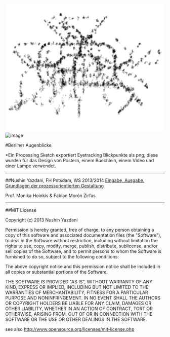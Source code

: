  

![image](screenshot.png)
![image](screenshot2.png)



#Berliner Augenblicke
 
*Ein Processing Sketch exportiert Eyetracking Blickpunkte als png; diese wurden für das Design von Postern, einem Buechlein, einem Video und einer Lampe verwendet.


--- 

##Nushin Yazdani, FH Potsdam, WS 2013/2014 
[Eingabe, Ausgabe. Grundlagen der prozessorientierten Gestaltung](https://incom.org/workspace/4693)

Prof. Monika Hoinkis & Fabian Morón Zirfas

---

##MIT License

Copyright (c) 2013 Nushin Yazdani

Permission is hereby granted, free of charge, to any person obtaining a copy of
this software and associated documentation files (the "Software"), to deal in
the Software without restriction, including without limitation the rights to
use, copy, modify, merge, publish, distribute, sublicense, and/or sell copies of
the Software, and to permit persons to whom the Software is furnished to do so,
subject to the following conditions:

The above copyright notice and this permission notice shall be included in all
copies or substantial portions of the Software.

THE SOFTWARE IS PROVIDED "AS IS", WITHOUT WARRANTY OF ANY KIND, EXPRESS OR
IMPLIED, INCLUDING BUT NOT LIMITED TO THE WARRANTIES OF MERCHANTABILITY, FITNESS
FOR A PARTICULAR PURPOSE AND NONINFRINGEMENT. IN NO EVENT SHALL THE AUTHORS OR
COPYRIGHT HOLDERS BE LIABLE FOR ANY CLAIM, DAMAGES OR OTHER LIABILITY, WHETHER
IN AN ACTION OF CONTRACT, TORT OR OTHERWISE, ARISING FROM, OUT OF OR IN
CONNECTION WITH THE SOFTWARE OR THE USE OR OTHER DEALINGS IN THE SOFTWARE.

see also <http://www.opensource.org/licenses/mit-license.php>